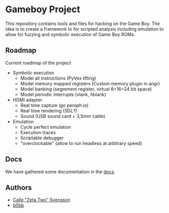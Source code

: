 # Gameboy Project

This repository contains tools and files for hacking on the Game Boy.
The idea is to create a framework to for scripted analysis including emulation to allow for fuzzing and symbolic execution of Game Boy ROMs.

## Roadmap

Current roadmap of the project

* Symbolic execution
  - Model all instructions (PyVex lifting)
  - Model memory mapped registers (Custom memory plugin in angr)
  - Model banking (segmment register, virtual 8+16=24 bit space)
  - Model periodic interrupts (vlank, hblank)
* HDMI adapter
  - Real time capture (go peroph.io)
  - Real time rendering (SDL?)
  - Sound (USB sound card + 3,5mm cable)
* Emulation
  - Cycle perfect emulation
  - Execution traces
  - Scriptable debugger
  - "overclockable" (allow to run headless at arbitrary speed)

## Docs

We have gathered some documentation in the [docs](/docs/docs.md).

## Authors

- [Calle "Zeta Two" Svensson](https://github.com/ZetaTwo)
- [b0bb](https://github.com/0xb0bb)

